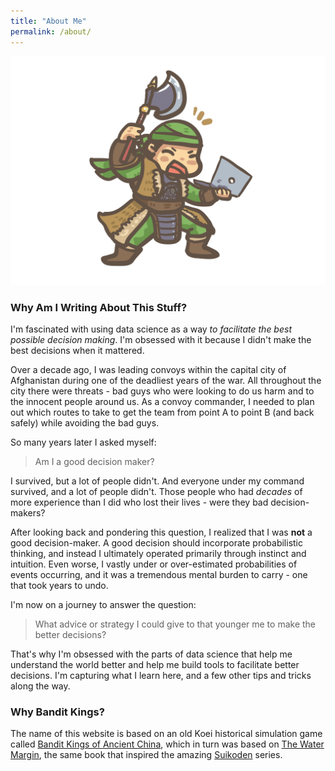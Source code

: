 ```yaml
---
title: "About Me"
permalink: /about/
---
```


![alt text](/assets/images/bandit.png "me")

### Why Am I Writing About This Stuff?

I'm fascinated with using data science as a way *to facilitate the best possible decision making*. I'm obsessed with it because I didn't make the best decisions when it mattered.

Over a decade ago, I was leading convoys within the capital city of Afghanistan during one of the deadliest years of the war. All throughout the city there were threats - bad guys who were looking to do us harm and to the innocent people around us. As a convoy commander, I needed to plan out which routes to take to get the team from point A to point B (and back safely) while avoiding the bad guys.

So many years later I asked myself:

> Am I a good decision maker?

I survived, but a lot of people didn't. And everyone under my command survived, and a lot of people didn't. Those people who had *decades* of more experience than I did who lost their lives - were they bad decision-makers?

After looking back and pondering this question, I realized that I was **not** a good decision-maker. A good decision should incorporate probabilistic thinking, and instead I ultimately operated primarily through instinct and intuition. Even worse, I vastly under or over-estimated probabilities of events occurring, and it was a tremendous mental burden to carry - one that took years to undo.

I'm now on a journey to answer the question:

> What advice or strategy I could give to that younger me to make the better decisions?

That's why I'm obsessed with the parts of data science that help me understand the world better and help me build tools to facilitate better decisions. I'm capturing what I learn here, and a few other tips and tricks along the way.

### Why Bandit Kings?

The name of this website is based on an old Koei historical simulation game called [Bandit Kings of Ancient China](https://en.wikipedia.org/wiki/Bandit_Kings_of_Ancient_China), which in turn was based on [The Water Margin](https://en.wikipedia.org/wiki/Water_Margin), the same book that inspired the amazing [Suikoden](https://en.wikipedia.org/wiki/Suikoden) series.